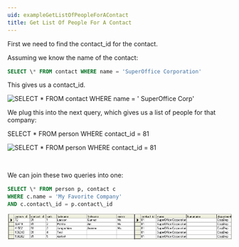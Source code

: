 ```yaml
---
uid: exampleGetListOfPeopleForAContact
title: Get List Of People For A Contact
---
```


First we need to find the contact\_id for the contact.

Assuming we know the name of the contact:

```SQL
SELECT \* FROM contact WHERE name = 'SuperOffice Corporation'
```

This gives us a contact\_id.

![SELECT \* FROM contact WHERE name = ' SuperOffice Corp'](Images/select-contact.gif)

We plug this into the next query, which gives us a list of people for that company:

SELECT \* FROM person WHERE contact\_id = 81

![SELECT \* FROM person WHERE contact\_id = 81](Images/select-person.gif)

 

We can join these two queries into one:

```SQL
SELECT \* FROM person p, contact c 
WHERE c.name = 'My Favorite Company'
AND c.contact\_id = p.contact\_id
```

![](../Images/select-contact-person.gif)
